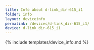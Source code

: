 ```yaml
---
title: Info about d-link_dir-615_i1
folder: info
layout: deviceinfo
permalink: /devices/d-link_dir-615_i1/
device: d-link_dir-615_i1
---
```

{% include templates/device_info.md %}
